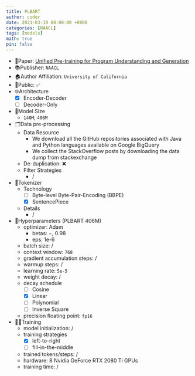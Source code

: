 ```yaml
---
title: PLBART
author: coder
date: 2021-03-10 00:00:00 +0800
categories: [NAACL]
tags: [models]
math: true
pin: false
---
```


- 📙Paper: [Unified Pre-training for Program Understanding and Generation](https://arxiv.org/pdf/2103.06333.pdf)
- 📚Publisher: `NAACL`
- 🏠Author Affiliation: `University of California`
- 🔑Public: ✅
- 🌐Architecture
  + [x] Encoder-Decoder
  + [ ] Decoder-Only
- 📏Model Size
  + `140M`; `406M`
- 🗂️Data pre-processing
  + Data Resource
    * We download all the GitHub repositories associated with Java and Python languages available on Google BigQuery
    * We collect the StackOverflow posts by downloading the data dump from stackexchange
  + De-duplication: ❌
  + Filter Strategies
    * /
- 🍉Tokenizer
  + Technology
    * [ ] Byte-level Byte-Pair-Encoding (BBPE)
    * [x] SentencePiece
  + Details
    * /
- 🧪Hyperparameters (PLBART 406M)
  + optimizer: Adam
    * betas: −, 0.98
    * eps: 1e-6
  + batch size: /
  + context window: `768`
  + gradient accumulation steps: /
  + warmup steps: /
  + learning rate: `5e-5`
  + weight decay: /
  + decay schedule
    * [ ] Cosine
    * [x] Linear
    * [ ] Polynomial
    * [ ] Inverse Square
  + precision floating point: `fp16`
- 🏃‍♀️Training
  + model initialization: /
  + training strategies
    * [x] left-to-right
    * [ ] fill-in-the-middle
  + trained tokens/steps: /
  + hardware: 8 Nvidia GeForce RTX 2080 Ti GPUs
  + training time: /
